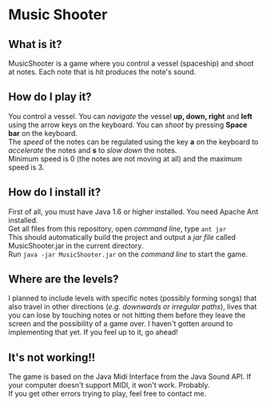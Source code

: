 # Music Shooter

## What is it?
MusicShooter is a game where you control a vessel (spaceship) and shoot at notes. Each note that is hit produces the 
note's sound. 

## How do I play it?
You control a vessel. You can *navigate* the vessel **up, down, right** and **left** using the arrow keys on the keyboard. 
You can *shoot* by pressing **Space bar** on the keyboard.  
The *speed* of the notes can be regulated using the key **a** on the keyboard to *accelerate* the notes and
**s** to *slow down* the notes.  
Minimum speed is 0 (the notes are not moving at all) and the maximum speed is 3.

## How do I install it?
First of all, you must have Java 1.6 or higher installed. You need Apache Ant installed.  
Get all files from this repository, open _command line_, type `ant jar`  
This should automatically build the project and output a _jar file_ called MusicShooter.jar in the current
directory.  
Run `java -jar MusicShooter.jar` on the _command line_ to start the game.

## Where are the levels?
I planned to include levels with specific notes (possibly forming songs) that also travel in other directions (_e.g. 
downwards or irregular paths_), lives that you can lose by touching notes or not hitting them before they
leave the screen and the possibility of a game over. I haven't gotten around to implementing that
yet. If you feel up to it, go ahead!

## It's not working!!
The game is based on the Java Midi Interface from the Java Sound API. If your computer doesn't support MIDI, it won't
work. Probably.  
If you get other errors trying to play, feel free to contact me.
